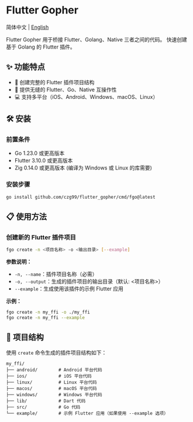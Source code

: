 # Flutter Gopher

简体中文 | [English](https://github.com/czg99/flutter_gopher/blob/main/README_en.md)

Flutter Gopher 用于桥接 Flutter、Golang、Native 三者之间的代码。 快速创建基于 Golang 的 Flutter 插件。

## ✨ 功能特点

- 🔄 创建完整的 Flutter 插件项目结构
- 🚀 提供无缝的 Flutter、Go、Native 互操作性
- 💻 支持多平台（iOS、Android、Windows、macOS、Linux）

## 🛠️ 安装

### 前置条件

- Go 1.23.0 或更高版本
- Flutter 3.10.0 或更高版本 
- Zig 0.14.0 或更高版本 (编译为 Windows 或 Linux 的库需要)

### 安装步骤

```bash
go install github.com/czg99/flutter_gopher/cmd/fgo@latest
```

## 📋 使用方法

### 创建新的 Flutter 插件项目

```bash
fgo create -n <项目名称> -o <输出目录> [--example]
```

**参数说明：**
- `-n, --name`：插件项目名称（必需）
- `-o, --output`：生成的插件项目的输出目录（默认: <项目名称>）
- `--example`：生成使用该插件的示例 Flutter 应用

**示例：**
```bash
fgo create -n my_ffi -o ./my_ffi
fgo create -n my_ffi --example
```

## 📁 项目结构

使用 `create` 命令生成的插件项目结构如下：

```
my_ffi/
├── android/        # Android 平台代码
├── ios/            # iOS 平台代码
├── linux/          # Linux 平台代码
├── macos/          # macOS 平台代码
├── windows/        # Windows 平台代码
├── lib/            # Dart 代码
├── src/            # Go 代码
└── example/        # 示例 Flutter 应用（如果使用 --example 选项）
```